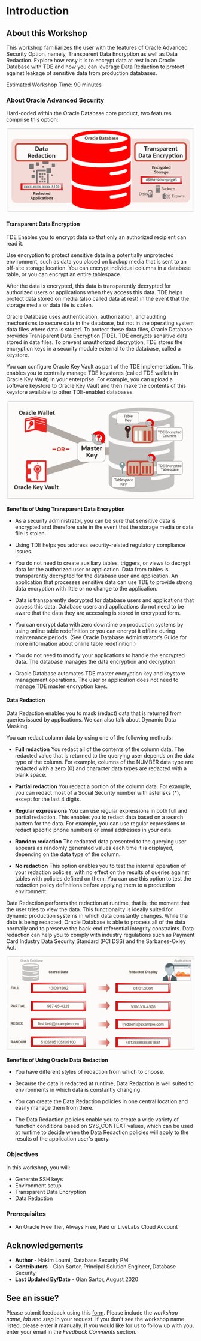 # Introduction

## About this Workshop

This workshop familiarizes the user with the features of Oracle Advanced Security Option, namely, Transparent Data Encryption as well as Data Redaction. Explore how easy it is to encrypt data at rest in an Oracle Database with TDE and how you can leverage Data Redaction to protect against leakage of sensitive data from production databases.

Estimated Workshop Time: 90 minutes

### About Oracle Advanced Security

Hard-coded within the Oracle Database core product, two features comprise this option:

![](./images/aso-features.png)

#### Transparent Data Encryption

TDE Enables you to encrypt data so that only an authorized recipient can read it.

Use encryption to protect sensitive data in a potentially unprotected environment, such as data you placed on backup media that is sent to an off-site storage location. You can encrypt individual columns in a database table, or you can encrypt an entire tablespace.

After the data is encrypted, this data is transparently decrypted for authorized users or applications when they access this data. TDE helps protect data stored on media (also called data at rest) in the event that the storage media or data file is stolen.

Oracle Database uses authentication, authorization, and auditing mechanisms to secure data in the database, but not in the operating system data files where data is stored. To protect these data files, Oracle Database provides Transparent Data Encryption (TDE). TDE encrypts sensitive data stored in data files. To prevent unauthorized decryption, TDE stores the encryption keys in a security module external to the database, called a keystore.

You can configure Oracle Key Vault as part of the TDE implementation. This enables you to centrally manage TDE keystores (called TDE wallets in Oracle Key Vault) in your enterprise. For example, you can upload a software keystore to Oracle Key Vault and then make the contents of this keystore available to other TDE-enabled databases.

![](./images/aso-concept-tde.png)

**Benefits of Using Transparent Data Encryption**

- As a security administrator, you can be sure that sensitive data is encrypted and therefore safe in the event that the storage media or data file is stolen.

- Using TDE helps you address security-related regulatory compliance issues.

- You do not need to create auxiliary tables, triggers, or views to decrypt data for the authorized user or application. Data from tables is transparently decrypted for the database user and application. An application that processes sensitive data can use TDE to provide strong data encryption with little or no change to the application.

- Data is transparently decrypted for database users and applications that access this data. Database users and applications do not need to be aware that the data they are accessing is stored in encrypted form.

- You can encrypt data with zero downtime on production systems by using online table redefinition or you can encrypt it offline during maintenance periods. (See Oracle Database Administrator’s Guide for more information about online table redefinition.)

- You do not need to modify your applications to handle the encrypted data. The database manages the data encryption and decryption.

- Oracle Database automates TDE master encryption key and keystore management operations. The user or application does not need to manage TDE master encryption keys.

#### Data Redaction

Data Redaction enables you to mask (redact) data that is returned from queries issued by applications. We can also talk about Dynamic Data Masking.

You can redact column data by using one of the following methods:

- **Full redaction**
You redact all of the contents of the column data. The redacted value that is returned to the querying user depends on the data type of the column. For example, columns of the NUMBER data type are redacted with a zero (0) and character data types are redacted with a blank space.

- **Partial redaction**
You redact a portion of the column data. For example, you can redact most of a Social Security number with asterisks (*), except for the last 4 digits.

- **Regular expressions**
You can use regular expressions in both full and partial redaction. This enables you to redact data based on a search pattern for the data. For example, you can use regular expressions to redact specific phone numbers or email addresses in your data.

- **Random redaction**
The redacted data presented to the querying user appears as randomly generated values each time it is displayed, depending on the data type of the column.

- **No redaction**
This option enables you to test the internal operation of your redaction policies, with no effect on the results of queries against tables with policies defined on them. You can use this option to test the redaction policy definitions before applying them to a production environment.

Data Redaction performs the redaction at runtime, that is, the moment that the user tries to view the data. This functionality is ideally suited for dynamic production systems in which data constantly changes. While the data is being redacted, Oracle Database is able to process all of the data normally and to preserve the back-end referential integrity constraints. Data redaction can help you to comply with industry regulations such as Payment Card Industry Data Security Standard (PCI DSS) and the Sarbanes-Oxley Act.

![](./images/aso-concept-dr.png)

**Benefits of Using Oracle Data Redaction**

- You have different styles of redaction from which to choose.

- Because the data is redacted at runtime, Data Redaction is well suited to environments in which data is constantly changing.

- You can create the Data Redaction policies in one central location and easily manage them from there.

- The Data Redaction policies enable you to create a wide variety of function conditions based on SYS_CONTEXT values, which can be used at runtime to decide when the Data Redaction policies will apply to the results of the application user's query.

### Objectives

In this workshop, you will:
* Generate SSH keys
* Environment setup
* Transparent Data Encryption
* Data Redaction

### Prerequisites

* An Oracle Free Tier, Always Free, Paid or LiveLabs Cloud Account

## Acknowledgements
- **Author** - Hakim Loumi, Database Security PM
- **Contributors** - Gian Sartor, Principal Solution Engineer, Database Security
- **Last Updated By/Date** - Gian Sartor, August 2020

## See an issue?
Please submit feedback using this [form](https://apexapps.oracle.com/pls/apex/f?p=133:1:::::P1_FEEDBACK:1). Please include the *workshop name*, *lab* and *step* in your request.  If you don't see the workshop name listed, please enter it manually. If you would like for us to follow up with you, enter your email in the *Feedback Comments* section.
